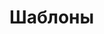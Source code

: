 
# Шаблоны <template>

Элемент `<template>` предназначен для хранения "образца" разметки, невидимого и предназначенного для вставки куда-либо.

Конечно, есть много способов записать произвольный невидимый текст в HTML. В чём же особенность `<template>`?

Его отличие от обычных тегов в том, что его содержимое обрабатывается особым образом. Оно не только скрыто, но и считается находящимся вообще "вне документа". А при вставке автоматически "оживает", выполняются из него скрипты, начинает проигрываться видео и т.п.

[cut]

Содержимое тега `<template>`, в отличие, к примеру, от шаблонов или `<script type="неизвестный тип">`, обрабатывается браузером.  А значит, должно быть корректным HTML.

Оно доступно как `DocumentFragment` в свойстве тега `content`. Предполагается, что мы, при необходимости, возьмём `content` и вставим, куда надо.

## Вставка шаблона

Пример вставки шаблона `tmpl` в Shadow DOM элемента `elem`:

```html run autorun="no-epub"
<p id="elem">
  Доброе утро, страна!</p>

<template id="tmpl">
  <h3><content></content></h3>
  <p>Привет из подполья!</p>
  <script>
    document.write('...document.write:Новость!');
  </script>
</template>

<script>
  var root = elem.createShadowRoot();
  root.appendChild(tmpl.content.cloneNode(true));
</script>
```

У нас получилось, что:

1. В элементе `#elem` содержатся данные в некоторой оговорённой разметке.
2. Шаблон `#tmpl` указывает, как их отобразить, куда и в какие HTML-теги завернуть содержимое `#elem`.
3. Здесь шаблон показывается в Shadow DOM тега. Технически, это не обязательно, шаблон можно использовать и без Shadow DOM, но тогда не сработает тег `<content>`.

Можно также заметить, что скрипт из шаблона выполнился. Это важнейшее отличие вставки шаблона от вставки HTML через `innerHTML` и от обычного `DocumentFragment`.

Также мы вставили не сам `tmpl.content`, а его клон. Это обычная практика, чтобы можно было использовать один шаблон много раз.

## Итого

Тег `<template>` не призван заменить системы шаблонизации. В нём нет хитрых операторов итерации, привязок к данным.

Его основная особенность -- это возможность вставки "живого" содержимого, вместе со скриптами.

И, конечно, мелочь, но удобно, что он не требует никаких библиотек.

